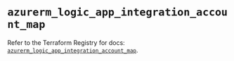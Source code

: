# `azurerm_logic_app_integration_account_map`

Refer to the Terraform Registry for docs: [`azurerm_logic_app_integration_account_map`](https://registry.terraform.io/providers/hashicorp/azurerm/4.48.0/docs/resources/logic_app_integration_account_map).
